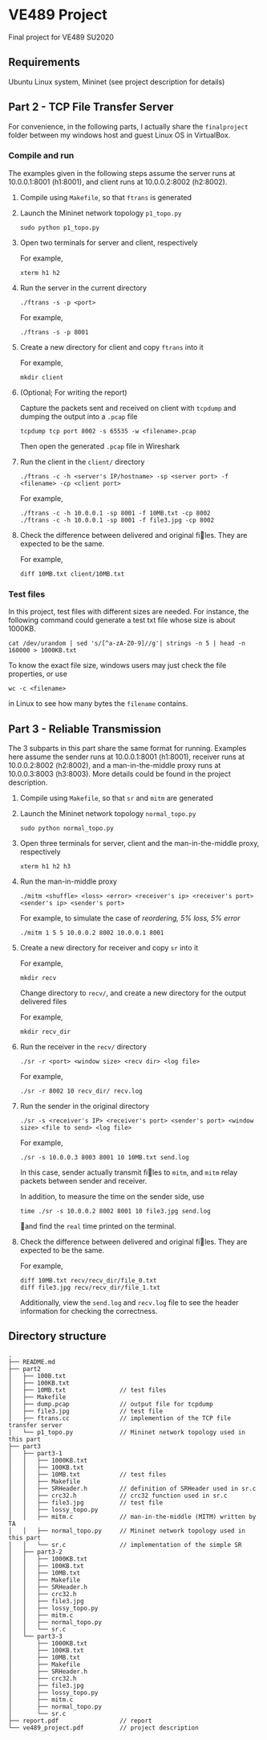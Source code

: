 # VE489 Project

Final project for VE489 SU2020



## Requirements

Ubuntu Linux system, Mininet (see project description for details)



## Part 2 - TCP File Transfer Server

For convenience, in the following parts, I actually share the `finalproject` folder between my windows host and guest Linux OS in VirtualBox.



### Compile and run

The examples given in the following steps assume the server runs at 10.0.0.1:8001 (h1:8001), and client runs at 10.0.0.2:8002 (h2:8002).

1. Compile using `Makefile`, so that `ftrans` is generated

2. Launch the Mininet network topology `p1_topo.py`

   ```shell
   sudo python p1_topo.py
   ```

3. Open two terminals for server and client, respectively

   For example, 

   ```shell
   xterm h1 h2
   ```

4. Run the server in the current directory

   ```shell
   ./ftrans -s -p <port>
   ```

   For example,

   ```shell
   ./ftrans -s -p 8001
   ```

5. Create a new directory for client and copy `ftrans` into it

   For example, 

   ```shell
   mkdir client
   ```

6. (Optional; For writing the report)

   Capture the packets sent and received on client with `tcpdump` and dumping the output into a `.pcap` file

   ```shell
   tcpdump tcp port 8002 -s 65535 -w <filename>.pcap
   ```

   Then open the generated `.pcap` file in Wireshark

7. Run the client in the `client/` directory

   ```shell
   ./ftrans -c -h <server's IP/hostname> -sp <server port> -f <filename> -cp <client port>
   ```

   For example,

   ```shell
   ./ftrans -c -h 10.0.0.1 -sp 8001 -f 10MB.txt -cp 8002
   ./ftrans -c -h 10.0.0.1 -sp 8001 -f file3.jpg -cp 8002
   ```

8. Check the difference between delivered and original files. They are expected to be the same.

   For example,

   ```shell
   diff 10MB.txt client/10MB.txt
   ```

   

### Test files

In this project, test files with different sizes are needed. For instance, the following command could generate a test txt file whose size is about 1000KB.

```shell
cat /dev/urandom | sed 's/[^a-zA-Z0-9]//g'| strings -n 5 | head -n 160000 > 1000KB.txt
```

To know the exact file size, windows users may just check the file properties, or use

```shell
wc -c <filename>
```

in Linux to see how many bytes the `filename` contains.



## Part 3 - Reliable Transmission

The 3 subparts in this part share the same format for running. Examples here assume the sender runs at 10.0.0.1:8001 (h1:8001), receiver runs at 10.0.0.2:8002 (h2:8002), and a man-in-the-middle proxy runs at 10.0.0.3:8003 (h3:8003). More details could be found in the project description.



1. Compile using `Makefile`, so that `sr` and `mitm` are generated

2. Launch the Mininet network topology `normal_topo.py`

   ```shell
   sudo python normal_topo.py
   ```

3. Open three terminals for server, client and the man-in-the-middle proxy, respectively

   ```shell
   xterm h1 h2 h3
   ```

4. Run the man-in-middle proxy

   ```shell
   ./mitm <shuffle> <loss> <error> <receiver's ip> <receiver's port> <sender's ip> <sender's port>
   ```

   For example, to simulate the case of *reordering, 5% loss, 5% error*

   ```shell
   ./mitm 1 5 5 10.0.0.2 8002 10.0.0.1 8001
   ```

5. Create a new directory for receiver and copy `sr` into it

   For example, 

   ```shell
   mkdir recv
   ```

   Change directory to `recv/`, and create a new directory for the output delivered files

   For example,

   ```shell
   mkdir recv_dir
   ```

6. Run the receiver in the `recv/` directory

   ```shell
   ./sr -r <port> <window size> <recv dir> <log file>
   ```

   For example,

   ```shell
   ./sr -r 8002 10 recv_dir/ recv.log
   ```

7. Run the sender in the original directory

   ```shell
   ./sr -s <receiver's IP> <receiver's port> <sender's port> <window size> <file to send> <log file>
   ```

   For example,

   ```shell
   ./sr -s 10.0.0.3 8003 8001 10 10MB.txt send.log
   ```

   In this case, sender actually transmit files to `mitm`, and `mitm` relay packets between sender and receiver.

   In addition, to measure the time on the sender side, use

   ```shell
   time ./sr -s 10.0.0.2 8002 8001 10 file3.jpg send.log
   ```

   and find the `real` time printed on the terminal.

8. Check the difference between delivered and original files. They are expected to be the same.

   For example,

   ```shell
   diff 10MB.txt recv/recv_dir/file_0.txt
   diff file3.jpg recv/recv_dir/file_1.txt
   ```

   Additionally, view the `send.log` and `recv.log` file to see the header information for checking the correctness.



## Directory structure

```
.
├── README.md
├── part2
│   ├── 100B.txt
│   ├── 100KB.txt
│   ├── 10MB.txt               // test files 
│   ├── Makefile
│   ├── dump.pcap              // output file for tcpdump 
│   ├── file3.jpg              // test file 
│   ├── ftrans.cc              // implemention of the TCP file transfer server
│   └── p1_topo.py             // Mininet network topology used in this part 
├── part3
│   ├── part3-1
│   │   ├── 1000KB.txt
│   │   ├── 100KB.txt
│   │   ├── 10MB.txt           // test files  
│   │   ├── Makefile
│   │   ├── SRHeader.h         // definition of SRHeader used in sr.c   
│   │   ├── crc32.h            // crc32 function used in sr.c    
│   │   ├── file3.jpg          // test file
│   │   ├── lossy_topo.py
│   │   ├── mitm.c             // man-in-the-middle (MITM) written by TA 
│   │   ├── normal_topo.py     // Mininet network topology used in this part
│   │   └── sr.c               // implementation of the simple SR
│   ├── part3-2
│   │   ├── 1000KB.txt
│   │   ├── 100KB.txt
│   │   ├── 10MB.txt
│   │   ├── Makefile
│   │   ├── SRHeader.h
│   │   ├── crc32.h
│   │   ├── file3.jpg
│   │   ├── lossy_topo.py
│   │   ├── mitm.c
│   │   ├── normal_topo.py
│   │   └── sr.c
│   └── part3-3
│       ├── 1000KB.txt
│       ├── 100KB.txt
│       ├── 10MB.txt
│       ├── Makefile
│       ├── SRHeader.h
│       ├── crc32.h
│       ├── file3.jpg
│       ├── lossy_topo.py
│       ├── mitm.c
│       ├── normal_topo.py
│       └── sr.c
├── report.pdf                 // report
└── ve489_project.pdf          // project description                         
```

